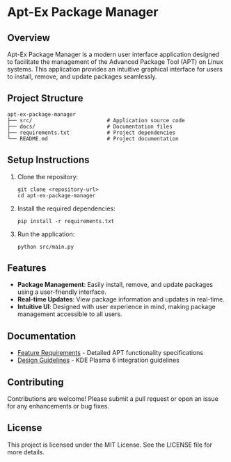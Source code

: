 # Apt-Ex Package Manager

## Overview
Apt-Ex Package Manager is a modern user interface application designed to facilitate the management of the Advanced Package Tool (APT) on Linux systems. This application provides an intuitive graphical interface for users to install, remove, and update packages seamlessly.

## Project Structure
```
apt-ex-package-manager
├── src/                        # Application source code
├── docs/                       # Documentation files
├── requirements.txt            # Project dependencies
└── README.md                   # Project documentation
```

## Setup Instructions
1. Clone the repository:
   ```
   git clone <repository-url>
   cd apt-ex-package-manager
   ```

2. Install the required dependencies:
   ```
   pip install -r requirements.txt
   ```

3. Run the application:
   ```
   python src/main.py
   ```

## Features
- **Package Management**: Easily install, remove, and update packages using a user-friendly interface.
- **Real-time Updates**: View package information and updates in real-time.
- **Intuitive UI**: Designed with user experience in mind, making package management accessible to all users.

## Documentation
- [Feature Requirements](docs/FEATURES.md) - Detailed APT functionality specifications
- [Design Guidelines](docs/DESIGN_GUIDELINES.md) - KDE Plasma 6 integration guidelines

## Contributing
Contributions are welcome! Please submit a pull request or open an issue for any enhancements or bug fixes.

## License
This project is licensed under the MIT License. See the LICENSE file for more details.